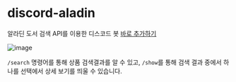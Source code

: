 # discord-aladin
 알라딘 도서 검색 API를 이용한 디스코드 봇 [바로 추가하기](https://discord.com/api/oauth2/authorize?client_id=1170272295827279914&permissions=18432&scope=bot)

![image](https://github.com/dodok8/discord-aladin/assets/17683473/5804a9e0-22f2-4d58-90a7-b5e320e9a635)


`/search` 명령어를 통해 상품 검색결과를 알 수 있고, `/show`를 통해 검색 결과 중에서 하나를 선택에서 상세 보기를 띄울 수 있습니다.
